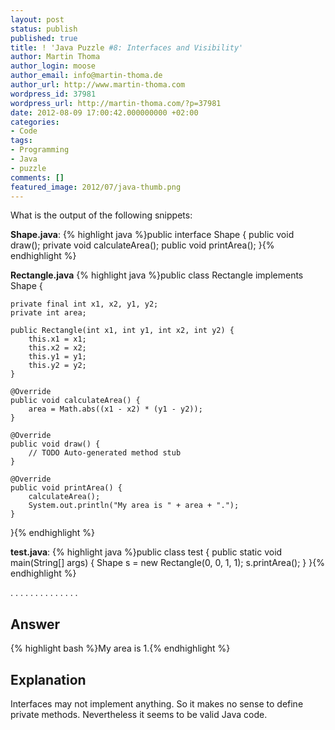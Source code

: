 ```yaml
---
layout: post
status: publish
published: true
title: ! 'Java Puzzle #8: Interfaces and Visibility'
author: Martin Thoma
author_login: moose
author_email: info@martin-thoma.de
author_url: http://www.martin-thoma.com
wordpress_id: 37981
wordpress_url: http://martin-thoma.com/?p=37981
date: 2012-08-09 17:00:42.000000000 +02:00
categories:
- Code
tags:
- Programming
- Java
- puzzle
comments: []
featured_image: 2012/07/java-thumb.png
---
```

What is the output of the following snippets:

<strong>Shape.java</strong>:
{% highlight java %}public interface Shape {
    public void draw();
    private void calculateArea();
    public void printArea();
}{% endhighlight %}

<strong>Rectangle.java</strong>
{% highlight java %}public class Rectangle implements Shape {

    private final int x1, x2, y1, y2;
    private int area;

    public Rectangle(int x1, int y1, int x2, int y2) {
        this.x1 = x1;
        this.x2 = x2;
        this.y1 = y1;
        this.y2 = y2;
    }

    @Override
    public void calculateArea() {
        area = Math.abs((x1 - x2) * (y1 - y2));
    }

    @Override
    public void draw() {
        // TODO Auto-generated method stub
    }

    @Override
    public void printArea() {
        calculateArea();
        System.out.println("My area is " + area + ".");
    }

}{% endhighlight %}

<strong>test.java</strong>:
{% highlight java %}public class test {
    public static void main(String[] args) {
        Shape s = new Rectangle(0, 0, 1, 1);
        s.printArea();
    }
}{% endhighlight %}

.
.
.
.
.
.
.
.
.
.
.
.
.
.

<h2>Answer</h2>
{% highlight bash %}My area is 1.{% endhighlight %}

<h2>Explanation</h2>
Interfaces may not implement anything. So it makes no sense to define private methods. Nevertheless it seems to be valid Java code.

